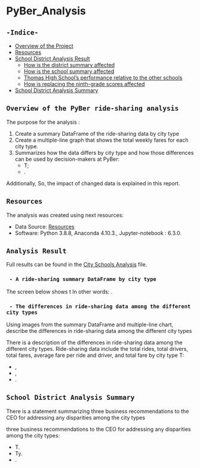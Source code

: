 # PyBer_Analysis
## `-Indice-`	
	
- [Overview of the Project](#overview-of-the-school-district-analysis)	
- [Resources](#resources)	
- [School District Analysis Result](#School-District-Analysis-Result)	
  - [How is the district summary affected](#How-is-the-district-summary-affected)	
  - [How is the school summary affected](#How-is-the-school-summary-affected)	
  - [Thomas High School’s performance relative to the other schools](#performance-relative-to-the-other-schools)
  - [How is replacing the ninth-grade scores affected](#How-does-replacing-the-ninth-grade-scores-affect)		 
- [School District Analysis Summary](#School-District-Analysis-Summary)	
	
## `Overview of the PyBer ride-sharing analysis`	
	
The purpose for the analysis : 	
1. Create a summary DataFrame of the ride-sharing data by city type	
2. Create a multiple-line graph that shows the total weekly fares for each city type. 	
3. Summarizes how the data differs by city type and how those differences can be used by decision-makers at PyBer:	
    - T;	
    - .	
	
 Additionally, 
 So, the impact of changed data is explained in this report.	
## `Resources`	
The analysis was created using next resources:	
  - Data Source:  [Resources](./Resources/)	
  - Software: Python 3.8.8, Anaconda 4.10.3., Jupyter-notebook : 6.3.0.	
## `Analysis Result`	
	
Full results can be found in the [City Schools Analysis](./PyCitySchools_Challenge.ipynb) file.	
  ### ` - A ride-sharing summary DataFrame by city type`	
	
The screen below shows t
In other words: .
  ### ` - The differences in ride-sharing data among the different city types`	

Using images from the summary DataFrame and multiple-line chart, describe the differences in ride-sharing data among the different city types

There is a description of the differences in ride-sharing data among the different city types. Ride-sharing data include the total rides, total drivers, total fares, average fare per ride and driver, and total fare by city type
T:
  - ,  
  - , 
  - .

## `School District Analysis Summary`	

There is a statement summarizing three business recommendations to the CEO for addressing any disparities among the city types

three business recommendations to the CEO for addressing any disparities among the city types:
  - T.
  - Ty.
  - .